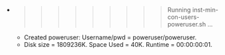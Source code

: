 * >>>>>>>>> Running inst-min-con-users-poweruser.sh ...
  * Created poweruser: Username/pwd = poweruser/poweruser.
  * Disk size = 1809236K. Space Used = 40K. Runtime = 00:00:00:01.
